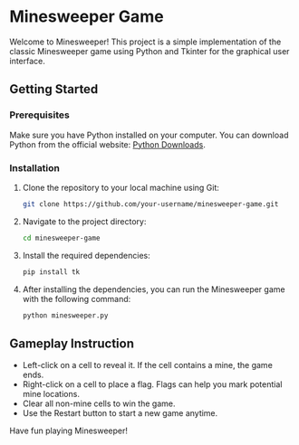# Minesweeper Game

Welcome to Minesweeper! This project is a simple implementation of the classic Minesweeper game using Python and Tkinter for the graphical user interface.

## Getting Started

### Prerequisites

Make sure you have Python installed on your computer. You can download Python from the official website: [Python Downloads](https://www.python.org/downloads/).

### Installation

1. Clone the repository to your local machine using Git:
   ```bash
   git clone https://github.com/your-username/minesweeper-game.git

2. Navigate to the project directory:
   ```bash
   cd minesweeper-game
3. Install the required dependencies:
   ```bash
   pip install tk
4. After installing the dependencies, you can run the Minesweeper game with the following command:
   ```bash
   python minesweeper.py
   
## Gameplay Instruction

- Left-click on a cell to reveal it. If the cell contains a mine, the game ends.
- Right-click on a cell to place a flag. Flags can help you mark potential mine locations.
- Clear all non-mine cells to win the game.
- Use the Restart button to start a new game anytime.
  
Have fun playing Minesweeper!
